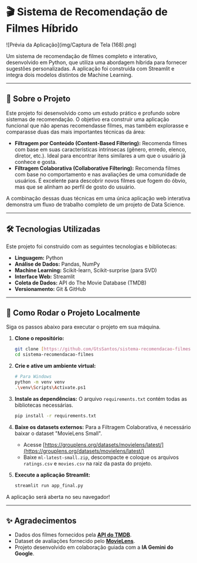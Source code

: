# 🎬 Sistema de Recomendação de Filmes Híbrido

![Prévia da Aplicação](img/Captura de Tela (168).png)

Um sistema de recomendação de filmes completo e interativo, desenvolvido em Python, que utiliza uma abordagem híbrida para fornecer sugestões personalizadas. A aplicação foi construída com Streamlit e integra dois modelos distintos de Machine Learning.

---

## 🚀 Sobre o Projeto

Este projeto foi desenvolvido como um estudo prático e profundo sobre sistemas de recomendação. O objetivo era construir uma aplicação funcional que não apenas recomendasse filmes, mas também explorasse e comparasse duas das mais importantes técnicas da área:

* **Filtragem por Conteúdo (Content-Based Filtering):** Recomenda filmes com base em suas características intrínsecas (gênero, enredo, elenco, diretor, etc.). Ideal para encontrar itens similares a um que o usuário já conhece e gosta.
* **Filtragem Colaborativa (Collaborative Filtering):** Recomenda filmes com base no comportamento e nas avaliações de uma comunidade de usuários. É excelente para descobrir novos filmes que fogem do óbvio, mas que se alinham ao perfil de gosto do usuário.

A combinação dessas duas técnicas em uma única aplicação web interativa demonstra um fluxo de trabalho completo de um projeto de Data Science.

---

## 🛠️ Tecnologias Utilizadas

Este projeto foi construído com as seguintes tecnologias e bibliotecas:

* **Linguagem:** Python
* **Análise de Dados:** Pandas, NumPy
* **Machine Learning:** Scikit-learn, Scikit-surprise (para SVD)
* **Interface Web:** Streamlit
* **Coleta de Dados:** API do The Movie Database (TMDB)
* **Versionamento:** Git & GitHub

---

## 🏁 Como Rodar o Projeto Localmente

Siga os passos abaixo para executar o projeto em sua máquina.

1.  **Clone o repositório:**
    ```bash
    git clone [https://github.com/GtsSantos/sistema-recomendacao-filmes.git](https://github.com/GtsSantos/sistema-recomendacao-filmes.git)
    cd sistema-recomendacao-filmes
    ```

2.  **Crie e ative um ambiente virtual:**
    ```bash
    # Para Windows
    python -m venv venv
    .\venv\Scripts\Activate.ps1
    ```

3.  **Instale as dependências:**
    O arquivo `requirements.txt` contém todas as bibliotecas necessárias.
    ```bash
    pip install -r requirements.txt
    ```

4.  **Baixe os datasets externos:**
    Para a Filtragem Colaborativa, é necessário baixar o dataset "MovieLens Small".
    - Acesse [https://grouplens.org/datasets/movielens/latest/](https://grouplens.org/datasets/movielens/latest/)
    - Baixe `ml-latest-small.zip`, descompacte e coloque os arquivos `ratings.csv` e `movies.csv` na raiz da pasta do projeto.

5.  **Execute a aplicação Streamlit:**
    ```bash
    streamlit run app_final.py
    ```

A aplicação será aberta no seu navegador!

---

## ✨ Agradecimentos

* Dados dos filmes fornecidos pela **[API do TMDB](https://www.themoviedb.org/)**.
* Dataset de avaliações fornecido pelo **[MovieLens](https://grouplens.org/datasets/movielens/)**.
* Projeto desenvolvido em colaboração guiada com a **IA Gemini do Google**.
